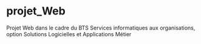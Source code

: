 # projet_Web
Projet Web dans le cadre du BTS Services informatiques aux organisations, option Solutions Logicielles et Applications Métier
